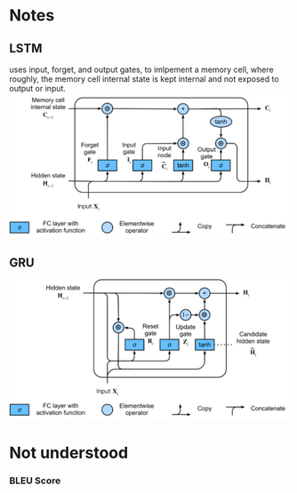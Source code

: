 # Notes

## LSTM

uses input, forget, and output gates, to imlpement a memory cell, where roughly, the memory cell internal state is kept internal and not exposed to output or input.
![lstm memory cell](../attachements/lstm-memory-cell.svg)

## GRU

![gru](../attachements/gru.svg)

# Not understood

### BLEU Score
